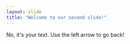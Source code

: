 ```yaml
---
layout: slide
title: "Welcome to our second slide!"
---
```

No, it's your text.
Use the left arrow to go back!
